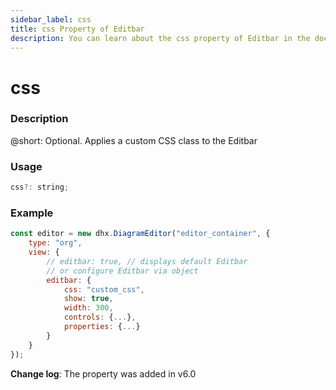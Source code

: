 ```yaml
---
sidebar_label: css
title: css Property of Editbar
description: You can learn about the css property of Editbar in the documentation of the DHTMLX JavaScript Diagram library. Browse developer guides and API reference, try out code examples and live demos, and download a free 30-day evaluation version of DHTMLX Diagram.
---
```


# css

### Description

@short: Optional. Applies a custom CSS class to the Editbar

### Usage

~~~jsx
css?: string;
~~~

### Example

~~~jsx {7}
const editor = new dhx.DiagramEditor("editor_container", {
    type: "org",
    view: {
        // editbar: true, // displays default Editbar
        // or configure Editbar via object
        editbar: {
            css: "custom_css",
            show: true,
            width: 300,
            controls: {...},
            properties: {...}
        }
    }
});
~~~

**Change log**: The property was added in v6.0
